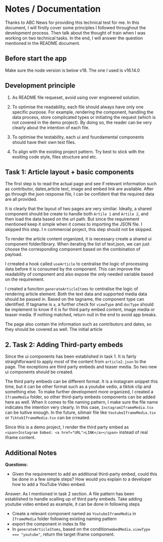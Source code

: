 # Notes / Documentation

Thanks to ABC News for providing this technical test for me. In this document, I will firstly cover some principles I followed throughout the development process. Then talk about the thought of train when I was working on two technical tasks. In the end,  I will answer the question mentioned in the README document.

## Before start the app

Make sure the node version is below v18. The one I used is v16.14.0


## Development principle
1. As README file requeset, avoid using over engineered solution.

2. To optimise the readability, each file should always have only one specific purpose. For example, rendering the component, handling the data process, store complicated types or initiating the request (which is not covered in the demo project). By doing so, the reader can be very clearly about the intention of each file.

3. To optimise the testability, each ui and foundamental components should have their own test files.

4. To align with the existing project pattern. Try best to stick with the exsiting code style, files structure and etc.

## Task 1:  Article layout + basic components

The first step is to read the actual page and see if relevant information such as contributor, dates,article text, image and embed link are available. After go through the json response file, I can be confident that the required data are all provided.

It is clearly that the layout of two pages are very similiar. Ideally, a shared component should be create to handle both `Artile 1` and `Artile 2`, and then load the data based on the url path. But since the requirement mentioned keep it simple when it comes to importing the JSON file. I skipped this step. I n commercial project, this step should not be skipped.

To render the article content organized, it is necessary create a shared ui component folder/library. When iterating the list of text.json, we can just choose the corresponding component based on the combination of payload.

I crreated a hook called `useArticle` to centralise the logic of processing data before it is consumed by the component. This can improve the readability of component and also expose the only needed variable based on the requirement.

I created a funciton `generateArticleItems` to centralise the logic of rendering article element. Both the text data and supported media data should be passed in. Based on the tagname, the component type can identified. If tagname is `a`, a further check for `viewType` and `docType` should be implement to know if it is for third party embed content, image media or teaser media. If nothing matched, return null in the end to avoid app breaks.

The page also contain the information such as contributors and dates, so they should be covered as well. The initial article 

## 2. Task 2: Adding Third-party embeds

Since the ui components has been established in task 1. It is fairly straightforward to apply most of the content from `article2.json` to the page. The exceptions are third party embeds and teaser media. So two new ui components should be created.

The third party embeds can be different format. It is a instagram snippet this time, but it can be other format such as a youtube vedio, a tiktok clip and something else. To make further development more organized, I created a `IframeMedia` folder, so other third-party embeds components can be added here as well. When it comes to file naming pattern, I make sure the file name indicates the intention very clearly. In this case, `InstagramIframeMedia.tsx` can be tuitive enough. In the future, silimair file like `YoutubeIframeMedia.tsx` or `TiktokIframeMedia.tsx` can be crreated.

Since this is a demo project, I render the third party embed as `<span>Instagram Embed: <a href="URL">LINK</a></span>` instead of real iframe content.

## Additional Notes

**Questions:**
- Given the requirement to add an additional third-party embed, could this be done in a few simple steps? How would you explain to a developer how to add a YouTube Video embed.

Answer: As I mentioned in task 2 section. A file pattern has been established to handle scalling up of third party embeds. Take adding youtube video embed as example, it can be done in following steps
  - Create a relevant component named as `YoutubeIframeMedia` in `IframeMedia` folder following existing naming pattern
  - export the component in index.ts file
  - In `generateArticleItems`, based on the condition`embedMedia.viewType === "youtube"`, return the target iframe component.
